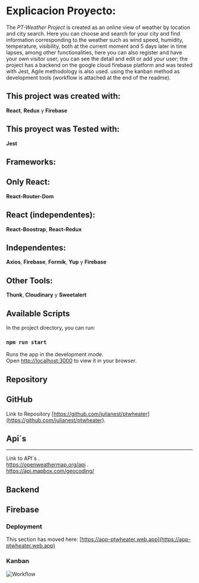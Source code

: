 # Explicacion Proyecto:

The *PT-Weather Project* is created as an online view of weather by location and city search.
Here you can choose and search for your city and find information corresponding to the weather such as wind speed, humidity,
temperature, visibility, both at the current moment and 5 days later in time lapses, among other functionalities,
here you can also register and have your own visitor user, you can see the detail and edit or add your user;
the project has a backend on the google cloud firebase platform and was tested with Jest, Agile methodology is also used.
using the kanban method as development tools (workflow is attached at the end of the readme).

## This project was created with:

**React**, **Redux** y **Firebase**

## This proyect was Tested with:

**Jest** 

## Frameworks:


Only React:
---
**React-Router-Dom** 

React (independentes):
---
**React-Boostrap**, **React-Redux**

Independentes:
---
**Axios**, **Firebase**, **Formik**, **Yup** y **Firebase**

Other Tools:
---
**Thunk**, **Cloudinary** y **Sweetalert**

## Available Scripts

In the project directory, you can run:

### `npm run start`

Runs the app in the development mode.\
Open [http://localhost:3000](http://localhost:3000) to view it in your browser.

## Repository
**GitHub**  
---

Link to Repository [https://github.com/julianest/ptwheater](https://github.com/julianest/ptwheater).  


## Api´s
---
Link to API´s .\
https://openweathermap.org/api .\
https://api.mapbox.com/geocoding/



## Backend
**Firebase** 
---

### Deployment

This section has moved here: [https://app-ptwheater.web.app](https://app-ptwheater.web.app)

### Kanban

![Workflow](https://res.cloudinary.com/docutv7ug/image/upload/v1653450845/PT-Wheather/KanbanPt-Weather_xqabr7.png "WorkFlow")